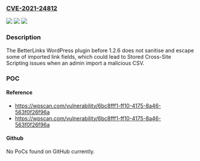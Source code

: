 ### [CVE-2021-24812](https://cve.mitre.org/cgi-bin/cvename.cgi?name=CVE-2021-24812)
![](https://img.shields.io/static/v1?label=Product&message=BetterLinks%20%E2%80%93%20Shorten%2C%20Track%20and%20Manage%20any%20URL&color=blue)
![](https://img.shields.io/static/v1?label=Version&message=1.2.6%3C%201.2.6%20&color=brighgreen)
![](https://img.shields.io/static/v1?label=Vulnerability&message=CWE-79%20Cross-site%20Scripting%20(XSS)&color=brighgreen)

### Description

The BetterLinks WordPress plugin before 1.2.6 does not sanitise and escape some of imported link fields, which could lead to Stored Cross-Site Scripting issues when an admin import a malicious CSV.

### POC

#### Reference
- https://wpscan.com/vulnerability/6bc8fff1-ff10-4175-8a46-563f0f26f96a
- https://wpscan.com/vulnerability/6bc8fff1-ff10-4175-8a46-563f0f26f96a

#### Github
No PoCs found on GitHub currently.

